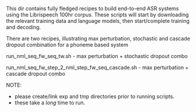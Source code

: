 
This dir contains fully fledged recipes to build end-to-end ASR systems using
the Librispeech 100hr corpus. These scripts will start by downloading 
the relevant training data and language models, then start/complete training 
and decoding.

There are two recipes, illustrating max perturbation, stochastic and cascade 
dropout combination for a phoneme based system

run_nml_seq_fw_seq_tw.sh  - max perturbation + stochastic dropout combo
 
run_nml_seq_fw_step_2_nml_step_fw_seq_cascade.sh - max perturbation + cascade
                                                       dropout combo

NOTE:

- please create/link exp and tmp directories prior to running scripts.
- these take a *long* time to run.
